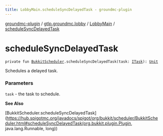 ```yaml
---
title: LobbyMain.scheduleSyncDelayedTask - groundmc-plugin
---
```


[groundmc-plugin](../../index.html) / [gtlp.groundmc.lobby](../index.html) / [LobbyMain](index.html) / [scheduleSyncDelayedTask](.)

# scheduleSyncDelayedTask

`private fun `[`BukkitScheduler`](https://hub.spigotmc.org/javadocs/spigot/org/bukkit/scheduler/BukkitScheduler.html)`.scheduleSyncDelayedTask(task: `[`ITask`](../../gtlp.groundmc.lobby.task/-i-task/index.html)`): `[`Unit`](https://kotlinlang.org/api/latest/jvm/stdlib/kotlin/-unit/index.html)

Schedules a delayed task.

### Parameters

`task` - the task to schedule.

**See Also**

[BukkitScheduler.scheduleSyncDelayedTask](https://hub.spigotmc.org/javadocs/spigot/org/bukkit/scheduler/BukkitScheduler.html#scheduleSyncDelayedTask(org.bukkit.plugin.Plugin, java.lang.Runnable, long))

